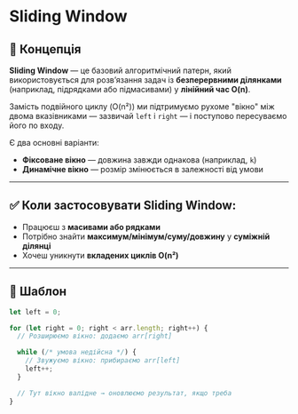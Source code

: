 # Sliding Window

## 🧠 Концепція

**Sliding Window** — це базовий алгоритмічний патерн, який використовується для розв’язання задач із **безперервними ділянками** (наприклад, підрядками або підмасивами) у **лінійний час O(n)**.

Замість подвійного циклу (O(n²)) ми підтримуємо рухоме "вікно" між двома вказівниками — зазвичай `left` і `right` — і поступово пересуваємо його по входу.

Є два основні варіанти:

- **Фіксоване вікно** — довжина завжди однакова (наприклад, `k`)
- **Динамічне вікно** — розмір змінюється в залежності від умови

---

## ✅ Коли застосовувати Sliding Window:

- Працюєш з **масивами або рядками**
- Потрібно знайти **максимум/мінімум/суму/довжину** у **суміжній ділянці**
- Хочеш уникнути **вкладених циклів O(n²)**

---

## 🔧 Шаблон

```ts
let left = 0;

for (let right = 0; right < arr.length; right++) {
  // Розширюємо вікно: додаємо arr[right]

  while (/* умова недійсна */) {
    // Звужуємо вікно: прибираємо arr[left]
    left++;
  }

  // Тут вікно валідне → оновлюємо результат, якщо треба
}
